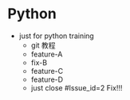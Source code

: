 # Python

* just for python training
	- git 教程
	- feature-A
	- fix-B
	- feature-C
	- feature-D
	- just close #Issue_id=2
Fix!!!
